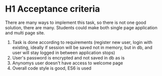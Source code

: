 # H1 Acceptance criteria
There are many ways to implement this task, so there is not one good solution, there are many.
Students could make both single page application and multi page site.
1. Task is done according to requirements (register new user, login with existing, ideally 
   if session will be saved not in memory, but in db, and user will stay logged in between application stops)
2. User's password is encrypted and not saved in db as is
3. Anynomys user doesn't have access to welcome page
4. Overall code style is good, ES6 is used